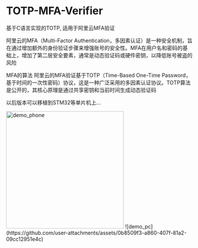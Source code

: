 # TOTP-MFA-Verifier
基于C语言实现的TOTP, 适用于阿里云MFA验证

阿里云的MFA（Multi-Factor Authentication，多因素认证）是一种安全机制，旨在通过增加额外的身份验证步骤来增强账号的安全性。MFA在用户名和密码的基础上，增加了第二层安全要素，通常是动态验证码或硬件密钥，以降低账号被盗的风险

MFA的算法
阿里云的MFA验证基于TOTP（Time-Based One-Time Password，基于时间的一次性密码）协议，这是一种广泛采用的多因素认证协议。TOTP算法是公开的，其核心原理是通过共享密钥和当前时间生成动态验证码

以后版本可以移植到STM32等单片机上...

<img width="318" alt="demo_phone" src="https://github.com/user-attachments/assets/bb26e550-ed04-43ee-98ea-373bfe1bfe74" />
![demo_pc](https://github.com/user-attachments/assets/0b8509f3-a860-407f-81a2-09cc12951e4c)


